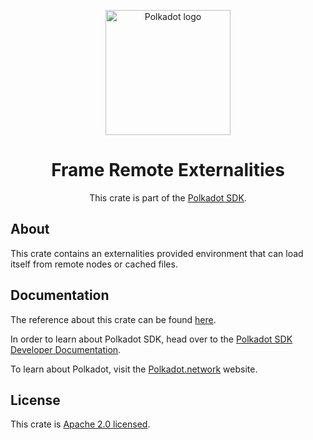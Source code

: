 <div align="center">

<img
alt="Polkadot logo" width="200"
src="https://raw.githubusercontent.com/paritytech/polkadot-sdk/rzadp/readmes/docs/images/Polkadot_Logo_Horizontal_Pink_BlackOnWhite.png">

# Frame Remote Externalities

This crate is part of the [Polkadot SDK](https://github.com/paritytech/polkadot-sdk/).

</div>

## About

This crate contains an externalities provided environment that can load itself from remote nodes or cached files.

## Documentation

The reference about this crate can be found [here](https://paritytech.github.io/polkadot-sdk/master/frame_remote_externalities).

In order to learn about Polkadot SDK, head over to the [Polkadot SDK Developer Documentation](https://paritytech.github.io/polkadot-sdk/master/polkadot_sdk_docs/index.html).

To learn about Polkadot, visit the [Polkadot.network](https://polkadot.network/) website.

## License

This crate is [Apache 2.0 licensed](https://spdx.org/licenses/Apache-2.0.html).
